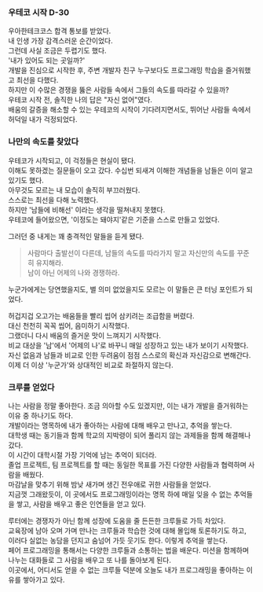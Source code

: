 ### 우테코 시작 D-30

우아한테크코스 합격 통보를 받았다.  
내 인생 가장 감격스러운 순간이었다.   
그런데 사실 조금은 두렵기도 했다.   
'내가 있어도 되는 곳일까?'  
개발을 진심으로 시작한 후, 주변 개발자 친구 누구보다도 프로그래밍 학습을 즐거워했고 최선을 다했다.  
하지만 이 수많은 경쟁을 뚫은 사람들 속에서 그들의 속도를 따라갈 수 있을까?   
우테코 시작 전, 솔직한 나의 답은 "자신 없어"였다.  
배움의 갈증을 해소할 수 있는 우테코의 시작이 기다려지면서도, 뛰어난 사람들 속에서 허덕일 내가 걱정되었다.

### 나만의 속도를 찾았다

우테코가 시작되고, 이 걱정들은 현실이 됐다.  
이해도 못하겠는 질문들이 오고 갔다. 수십번 되새겨 이해한 개념들을 남들은 이미 알고 있기도 했다.  
아무것도 모르는 내 모습이 솔직히 부끄러웠다.  
스스로는 최선을 다해 노력했다.  
하지만 '남들에 비해선' 이라는 생각을 떨쳐내지 못했다.  
우테코에 들어왔으면, '이정도는 돼야지'같은 기준을 스스로 만들고 있었다.  

그러던 중 내게는 꽤 충격적인 말들을 듣게 됐다.   

> 사람마다 출발선이 다른데, 남들의 속도를 따라가지 말고 자신만의 속도를 꾸준히 유지해라.    
남이 아닌 어제의 나와 경쟁하라.    

누군가에게는 당연했을지도, 별 의미 없었을지도 모르는 이 말들은 큰 터닝 포인트가 되었다.   

허겁지겁 오고가는 배움들을 빨리 씹어 삼키려는 조급함을 버렸다.  
대신 천천히 꼭꼭 씹어, 음미하기 시작했다.   
그랬더니 다시 배움의 즐거운 맛이 느껴지기 시작했다.  
비교 대상을 '남'에서 '어제의 나'로 바꾸니 매일 성장하고 있는 내가 보이기 시작했다.   
자신 없음과 남들과 비교로 인한 두려움이 점점 스스로의 확신과 자신감으로 변해간다.  
이제 더 이상 '누군가'와 상대적인 비교로 좌절하지 않는다.  

### 크루를 얻었다

나는 사람을 정말 좋아한다. 조금 의아할 수도 있겠지만, 이는 내가 개발을 즐거워하는 이유 중 하나기도 하다.    
개발이라는 명목하에 내가 좋아하는 사람에 대해 배우고 만나고, 추억을 쌓는다.    
대학생 때는 동기들과 함께 학교의 지박령이 되어 풀리지 않는 과제들을 함께 해결해나갔다.  
이 시간이 대학시절 가장 기억에 남는 추억이 되더라.   
졸업 프로젝트, 팀 프로젝트를 할 때는 동일한 목표를 가진 다양한 사람들과 협력하며 사람을 배웠다.   
마감날을 맞추기 위해 밤낮 새가며 생긴 전우애로 귀한 사람들을 얻었다.   
지금껏 그래왔듯이, 이 곳에서도 프로그래밍이라는 명목 하에 매일 잊을 수 없는 추억들을 쌓고, 사람을 배우고 좋은 인연들을 얻고 있다.   

루터에는 경쟁자가 아닌 함께 성장에 도움을 줄 든든한 크루들로 가득 차있다.  
교육장에 남아 오며 가며 만나는 크루들과 학습한 것에 대해 몰입해 토론하기도 하고,    
이러다 실없는 농담을 던지고 숨넘어 가듯 웃기도 한다. 이렇게 추억을 쌓는다.    
페어 프로그래밍을 통해서는 다양한 크루들과 소통하는 법을 배운다. 미션을 함께하며 나누는 대화들로 그 사람을 배우고 또 나를 돌아보게 된다.   
이곳에서, 어디서도 얻을 수 없는 크루들 덕분에 오늘도 내가 프로그래밍을 좋아하는 이유를 쌓아가고 있다.
